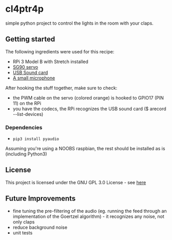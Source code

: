 # cl4ptr4p
simple python project to control the lights in the room with your claps.


## Getting started
The following ingredients were used for this recipe:

* RPi 3 Model B with Stretch installed
* [SG90 servo](https://www.amazon.de/gp/product/B07236KYVC/ref=oh_aui_detailpage_o01_s00?ie=UTF8&psc=1)
* [USB Sound card](https://www.amazon.de/gp/product/B0037AOUUQ/ref=oh_aui_detailpage_o05_s00?ie=UTF8&psc=1)
* [A small microphone](https://www.amazon.de/gp/product/B004YEWC22/ref=oh_aui_detailpage_o05_s00?ie=UTF8&psc=1)

After hooking the stuff together, make sure to check:
* the PWM cable on the servo (colored orange) is hooked to GPIO17 (PIN 11) on the RPi
* you have the codecs, the RPi recognizes the USB sound card ($ arecord --list-devices)

### Dependencies
* `pip3 install pyaudio`

Assuming you're using a NOOBS raspbian, the rest should be installed as is (including Python3)

## License
This project is licensed under the GNU GPL 3.0 License - see [here](https://github.com/pszentgyorgyi/cl4ptr4p/blob/master/LICENSE)

## Future Improvements
* fine tuning the pre-filtering of the audio (eg. running the feed through an implementation of the Goertzel algorithm) - it recognizes any noise, not only claps
* reduce background noise
* unit tests
